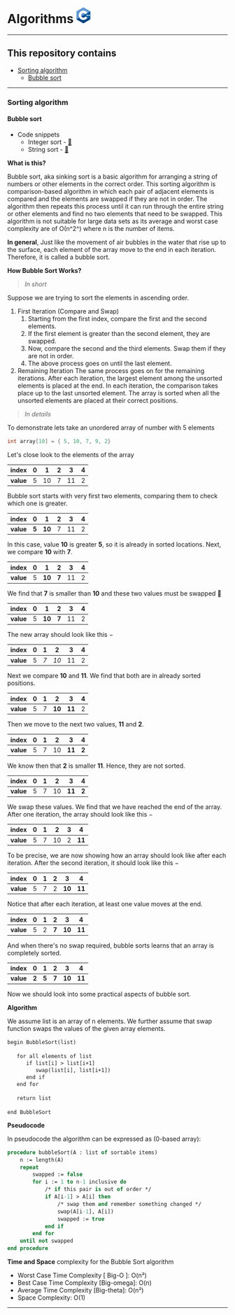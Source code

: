# Algorithms [![C++ Logo](/utilities/images/C++_Logo_x36.png "C++ Logo")](https://isocpp.org/get-started)

---

## This repository contains

- [Sorting algorithm](#sorting-algorithm)
  - [Bubble sort](#bubble-sort)

---

### Sorting algorithm

#### Bubble sort

- Code snippets
  - Integer sort - [&#128279;](shorting_algorithms/bubble_sort.cpp#L17)
  - String sort - [&#128279;](shorting_algorithms/bubble_sort.cpp#L42)

**What is this?**

Bubble sort, aka sinking sort is a basic algorithm for arranging a string of numbers or other elements in the correct order. This sorting algorithm is comparison-based algorithm in which each pair of adjacent elements is compared and the elements are swapped if they are not in order. The algorithm then repeats this process until it can run through the entire string or other elements and find no two elements that need to be swapped. This algorithm is not suitable for large data sets as its average and worst case complexity are of Ο(n^2^) where n is the number of items.

**In general**, Just like the movement of air bubbles in the water that rise up to the surface, each element of the array move to the end in each iteration. Therefore, it is called a bubble sort.

**How Bubble Sort Works?**

> *In short*

Suppose we are trying to sort the elements in ascending order.

1. First Iteration (Compare and Swap)
    1. Starting from the first index, compare the first and the second elements.
    2. If the first element is greater than the second element, they are swapped.
    3. Now, compare the second and the third elements. Swap them if they are not in order.
    4. The above process goes on until the last element.
2. Remaining Iteration
   The same process goes on for the remaining iterations.
   After each iteration, the largest element among the unsorted elements is placed at the end.
   In each iteration, the comparison takes place up to the last unsorted element.
   The array is sorted when all the unsorted elements are placed at their correct positions.

> *In details*

To demonstrate lets take an unordered array of number with 5 elements

```cpp
int array[10] = { 5, 10, 7, 9, 2}
```

Let's close look to the elements of the array

|   index   | 0   | 1   | 2   | 3   | 4   |
|:---------:|-----|-----|-----|-----|-----|
| **value** | 5   | 10  | 7   | 11  | 2   |

Bubble sort starts with very first two elements, comparing them to check which one is greater.

|   index   | 0     | 1      | 2   | 3   | 4   |
|:---------:|-------|--------|-----|-----|-----|
| **value** | **5** | **10** | 7   | 11  | 2   |

In this case, value **10** is greater **5**, so it is already in sorted locations. Next, we compare **10** with **7**.

|   index   | 0   | 1      | 2     | 3   | 4   |
|:---------:|-----|--------|-------|-----|-----|
| **value** | 5   | **10** | **7** | 11  | 2   |

We find that **7** is smaller than **10** and these two values must be swapped :arrows_counterclockwise:

|   index   | 0   | 1      | 2     | 3   | 4   |
|:---------:|-----|--------|-------|-----|-----|
| **value** | 5   | **10** | **7** | 11  | 2   |

The new array should look like this −

|   index   | 0   | 1   | 2    | 3   | 4   |
|:---------:|-----|-----|------|-----|-----|
| **value** | 5   | _7_ | _10_ | 11  | 2   |

Next we compare **10** and **11**. We find that both are in already sorted positions.

|   index   | 0   | 1   | 2      | 3      | 4   |
|:---------:|-----|-----|--------|--------|-----|
| **value** | 5   | 7   | **10** | **11** | 2   |

Then we move to the next two values, **11** and **2**.

|   index   | 0   | 1   | 2   | 3      | 4     |
|:---------:|-----|-----|-----|--------|-------|
| **value** | 5   | 7   | 10  | **11** | **2** |

We know then that **2** is smaller **11**. Hence, they are not sorted.

|   index   | 0   | 1   | 2   | 3      | 4     |
|:---------:|-----|-----|-----|--------|-------|
| **value** | 5   | 7   | 10  | **11** | **2** |

We swap these values. We find that we have reached the end of the array. After one iteration, the array should look like this −

|   index   | 0   | 1   | 2   | 3   | 4      |
|:---------:|-----|-----|-----|-----|--------|
| **value** | 5   | 7   | 10  | 2   | **11** |

To be precise, we are now showing how an array should look like after each iteration. After the second iteration, it should look like this −

|   index   | 0   | 1   | 2   | 3      | 4      |
|:---------:|-----|-----|-----|--------|--------|
| **value** | 5   | 7   | 2   | **10** | **11** |

Notice that after each iteration, at least one value moves at the end.

|   index   | 0   | 1   | 2     | 3      | 4      |
|:---------:|-----|-----|-------|--------|--------|
| **value** | 5   | 2   | **7** | **10** | **11** |

And when there's no swap required, bubble sorts learns that an array is completely sorted.

|   index   | 0     | 1     | 2     | 3      | 4      |
|:---------:|-------|-------|-------|--------|--------|
| **value** | **2** | **5** | **7** | **10** | **11** |

Now we should look into some practical aspects of bubble sort.

**Algorithm**

We assume list is an array of n elements. We further assume that swap function swaps the values of the given array elements.

```dsa
begin BubbleSort(list)

   for all elements of list
      if list[i] > list[i+1]
         swap(list[i], list[i+1])
      end if
   end for

   return list

end BubbleSort
```

**Pseudocode**

In pseudocode the algorithm can be expressed as (0-based array):

```pascal
procedure bubbleSort(A : list of sortable items)
    n := length(A)
    repeat
        swapped := false
        for i := 1 to n-1 inclusive do
            /* if this pair is out of order */
            if A[i-1] > A[i] then
                /* swap them and remember something changed */
                swap(A[i-1], A[i])
                swapped := true
            end if
        end for
    until not swapped
end procedure
```

**Time and Space** complexity for the Bubble Sort algorithm

- Worst Case Time Complexity [ Big-O ]: O(n²)
- Best Case Time Complexity [Big-omega]: O(n)
- Average Time Complexity [Big-theta]: O(n²)
- Space Complexity: O(1)

---
